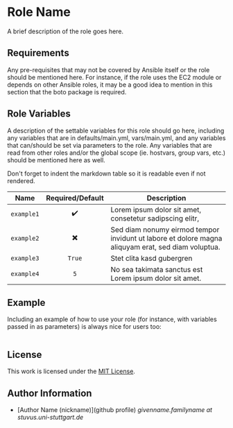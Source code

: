 # Role Name

A brief description of the role goes here.


## Requirements

Any pre-requisites that may not be covered by Ansible itself or the role should be mentioned here.
For instance, if the role uses the EC2 module or depends on other Ansible roles, it may be a good idea to mention in this section that the boto package is required.


## Role Variables

A description of the settable variables for this role should go here, including any variables that are in defaults/main.yml, vars/main.yml, and any variables that can/should be set via parameters to the role.
Any variables that are read from other roles and/or the global scope (ie. hostvars, group vars, etc.) should be mentioned here as well.

Don't forget to indent the markdown table so it is readable even if not rendered.

| Name       | Required/Default         | Description                                                                                        |
|------------|:------------------------:|----------------------------------------------------------------------------------------------------|
| `example1` | :heavy_check_mark:       | Lorem ipsum dolor sit amet, consetetur sadipscing elitr,                                           |
| `example2` | :heavy_multiplication_x: | Sed diam nonumy eirmod tempor invidunt ut labore et dolore magna aliquyam erat, sed diam voluptua. |
| `example3` | `True`                   | Stet clita kasd gubergren                                                                          |
| `example4` | `5`                      | No sea takimata sanctus est Lorem ipsum dolor sit amet.                                            |


## Example

Including an example of how to use your role (for instance, with variables passed in as parameters) is always nice for users too:

```yml
```


## License

This work is licensed under the [MIT License](./LICENSE).


## Author Information

- [Author Name (nickname)](github profile) _givenname.familyname at stuvus.uni-stuttgart.de_
